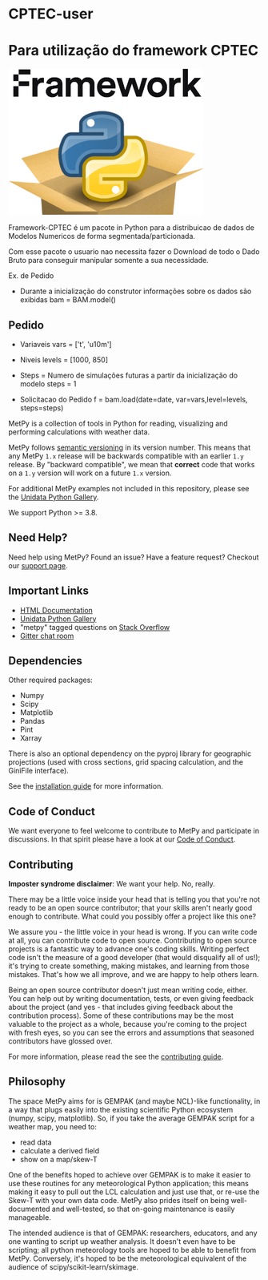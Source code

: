 # CPTEC-user
Para utilização do framework CPTEC
=====

[![Logo](https://github.com/framework-CPTEC/_static/blob/main/framework.png)](https://www.cptec.inpe.br/)


Framework-CPTEC é um pacote in Python para a distribuicao de dados de 
Modelos Numericos de forma segmentada/particionada. 

Com esse pacote o usuario nao necessita fazer o Download de todo o Dado Bruto para
conseguir manipular somente a sua necessidade.

Ex. de Pedido
- Durante a inicialização do construtor informações sobre os dados são exibidas
bam = BAM.model()

## Pedido
- Variaveis 
vars = ['t', 'u10m']

- Niveis
levels = [1000, 850]

- Steps = Numero de simulações futuras a partir da inicialização do modelo
steps = 1

- Solicitacao do Pedido
f = bam.load(date=date, var=vars,level=levels, steps=steps)


MetPy is a collection of tools in Python for reading, visualizing and
performing calculations with weather data.

MetPy follows [semantic versioning](https://semver.org) in its version number. This means
that any MetPy ``1.x`` release will be backwards compatible with an earlier ``1.y`` release. By
"backward compatible", we mean that **correct** code that works on a ``1.y`` version will work
on a future ``1.x`` version.

For additional MetPy examples not included in this repository, please see the [Unidata Python
Gallery](https://unidata.github.io/python-gallery/).

We support Python >= 3.8.

Need Help?
----------

Need help using MetPy? Found an issue? Have a feature request? Checkout our
[support page](https://github.com/Unidata/MetPy/blob/main/SUPPORT.md).

Important Links
---------------

- [HTML Documentation](http://unidata.github.io/MetPy)
- [Unidata Python Gallery](https://unidata.github.io/python-gallery/)
- "metpy" tagged questions on [Stack Overflow](https://stackoverflow.com/questions/tagged/metpy)
- [Gitter chat room](https://gitter.im/Unidata/MetPy)

Dependencies
------------

Other required packages:

- Numpy
- Scipy
- Matplotlib
- Pandas
- Pint
- Xarray

There is also an optional dependency on the pyproj library for geographic
projections (used with cross sections, grid spacing calculation, and the GiniFile interface).

See the [installation guide](https://unidata.github.io/MetPy/latest/userguide/installguide.html)
for more information.

Code of Conduct
---------------

We want everyone to feel welcome to contribute to MetPy and participate in discussions. In that
spirit please have a look at our [Code of Conduct](https://github.com/Unidata/MetPy/blob/main/CODE_OF_CONDUCT.md).

Contributing
------------

**Imposter syndrome disclaimer**: We want your help. No, really.

There may be a little voice inside your head that is telling you that you're not ready to be
an open source contributor; that your skills aren't nearly good enough to contribute. What
could you possibly offer a project like this one?

We assure you - the little voice in your head is wrong. If you can write code at all,
you can contribute code to open source. Contributing to open source projects is a fantastic
way to advance one's coding skills. Writing perfect code isn't the measure of a good developer
(that would disqualify all of us!); it's trying to create something, making mistakes, and
learning from those mistakes. That's how we all improve, and we are happy to help others learn.

Being an open source contributor doesn't just mean writing code, either. You can help out by
writing documentation, tests, or even giving feedback about the project (and yes - that
includes giving feedback about the contribution process). Some of these contributions may be
the most valuable to the project as a whole, because you're coming to the project with fresh
eyes, so you can see the errors and assumptions that seasoned contributors have glossed over.

For more information, please read the see the [contributing guide](https://github.com/Unidata/MetPy/blob/main/CONTRIBUTING.md).

Philosophy
----------

The space MetPy aims for is GEMPAK (and maybe NCL)-like functionality, in a way that plugs
easily into the existing scientific Python ecosystem (numpy, scipy, matplotlib). So, if you
take the average GEMPAK script for a weather map, you need to:

- read data
- calculate a derived field
- show on a map/skew-T

One of the benefits hoped to achieve over GEMPAK is to make it easier to use these routines for
any meteorological Python application; this means making it easy to pull out the LCL
calculation and just use that, or re-use the Skew-T with your own data code. MetPy also prides
itself on being well-documented and well-tested, so that on-going maintenance is easily
manageable.

The intended audience is that of GEMPAK: researchers, educators, and any one wanting to script
up weather analysis. It doesn't even have to be scripting; all python meteorology tools are
hoped to be able to benefit from MetPy. Conversely, it's hoped to be the meteorological
equivalent of the audience of scipy/scikit-learn/skimage.
